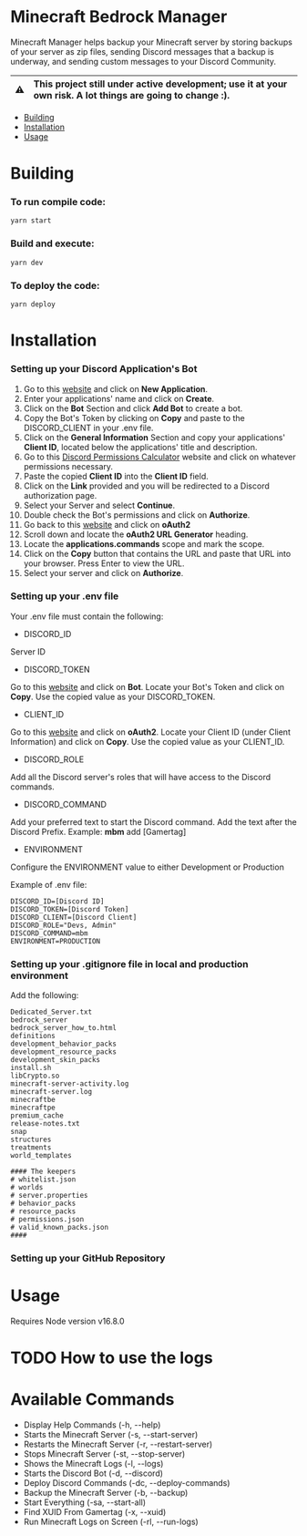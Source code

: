 # Minecraft Bedrock Manager

Minecraft Manager helps backup your Minecraft server by storing backups of your server as zip files, sending Discord messages that a backup is underway, and sending custom messages to your Discord Community.

| :warning: | This project still under active development; use it at your own risk. A lot things are going to change :). |
| :-------: | :--------------------------------------------------------------------------------------------------------- |

- [Building](#building)
- [Installation](#installation)
- [Usage](#usage)

# Building

### To run compile code:

```
yarn start
```

### Build and execute:

```
yarn dev
```

### To deploy the code:

```
yarn deploy
```

# Installation

<!-- ### Setting up your Discord Webhook

1. Follow the instructions outlined under **MAKING A WEBHOOK** in this [article](https://support.discord.com/hc/en-us/articles/228383668-Intro-to-Webhooks).
2. Press on **Copy Webhook URL**
3. Paste the copied URL into your browser's search bar.
4. Locate the webhook's id and token values.
5. Copy and paste the webhook id to the DISCORD_ID in your .env file.

For local development you can use these credentials

```
DISCORD_ID="807879959074832415"
``` -->

### Setting up your Discord Application's Bot

1. Go to this [website](https://discord.com/developers/applications) and click on **New Application**.
2. Enter your applications' name and click on **Create**.
3. Click on the **Bot** Section and click **Add Bot** to create a bot.
4. Copy the Bot's Token by clicking on **Copy** and paste to the DISCORD_CLIENT in your .env file.
5. Click on the **General Information** Section and copy your applications' **Client ID**, located below the applications' title and description.
6. Go to this [Discord Permissions Calculator](https://discordapi.com/permissions.html) website and click on whatever permissions necessary.
7. Paste the copied **Client ID** into the **Client ID** field.
8. Click on the **Link** provided and you will be redirected to a Discord authorization page.
9. Select your Server and select **Continue**.
10. Double check the Bot's permissions and click on **Authorize**.
11. Go back to this [website](https://discord.com/developers/applications) and click on **oAuth2**
12. Scroll down and locate the **oAuth2 URL Generator** heading.
13. Locate the **applications.commands** scope and mark the scope.
14. Click on the **Copy** button that contains the URL and paste that URL into your browser. Press Enter to view the URL.
15. Select your server and click on **Authorize**.

### Setting up your .env file

Your .env file must contain the following:

- DISCORD_ID

Server ID

- DISCORD_TOKEN

Go to this [website](https://discord.com/developers/applications) and click on **Bot**. Locate your Bot's Token and click on **Copy**. Use the copied value as your DISCORD_TOKEN.

- CLIENT_ID

Go to this [website](https://discord.com/developers/applications) and click on **oAuth2**. Locate your Client ID (under Client Information) and click on **Copy**. Use the copied value as your CLIENT_ID.

- DISCORD_ROLE

Add all the Discord server's roles that will have access to the Discord commands.

- DISCORD_COMMAND

Add your preferred text to start the Discord command. Add the text after the Discord Prefix. Example: **mbm** add [Gamertag]

- ENVIRONMENT

Configure the ENVIRONMENT value to either Development or Production

Example of .env file:

```
DISCORD_ID=[Discord ID]
DISCORD_TOKEN=[Discord Token]
DISCORD_CLIENT=[Discord Client]
DISCORD_ROLE="Devs, Admin"
DISCORD_COMMAND=mbm
ENVIRONMENT=PRODUCTION
```

### Setting up your .gitignore file in local and production environment

Add the following:

```
Dedicated_Server.txt
bedrock_server
bedrock_server_how_to.html
definitions
development_behavior_packs
development_resource_packs
development_skin_packs
install.sh
libCrypto.so
minecraft-server-activity.log
minecraft-server.log
minecraftbe
minecraftpe
premium_cache
release-notes.txt
snap
structures
treatments
world_templates

#### The keepers
# whitelist.json
# worlds
# server.properties
# behavior_packs
# resource_packs
# permissions.json
# valid_known_packs.json
####
```

### Setting up your GitHub Repository

# Usage

Requires Node version v16.8.0

# TODO How to use the logs

# Available Commands

- Display Help Commands (-h, --help)
- Starts the Minecraft Server (-s, --start-server)
- Restarts the Minecraft Server (-r, --restart-server)
- Stops Minecraft Server (-st, --stop-server)
- Shows the Minecraft Logs (-l, --logs)
- Starts the Discord Bot (-d, --discord)
- Deploy Discord Commands (-dc, --deploy-commands)
- Backup the Minecraft Server (-b, --backup)
- Start Everything (-sa, --start-all)
- Find XUID From Gamertag (-x, --xuid)
- Run Minecraft Logs on Screen (-rl, --run-logs)
